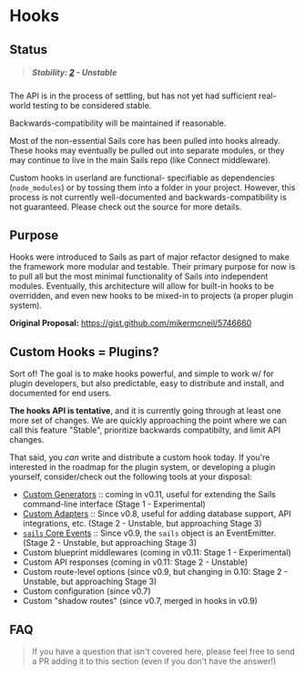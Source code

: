 # Hooks

## Status

> ##### Stability: [2](http://nodejs.org/api/documentation.html#documentation_stability_index) - Unstable

The API is in the process of settling, but has not yet had sufficient real-world testing to be considered stable.  

Backwards-compatibility will be maintained if reasonable.

Most of the non-essential Sails core has been pulled into hooks already.
These hooks may eventually be pulled out into separate modules, or they may continue to live in the main Sails repo (like Connect middleware).

Custom hooks in userland are functional- specifiable as dependencies (`node_modules`) or by tossing them into a folder in your project.  However, this process is not currently well-documented and backwards-compatibility is not guaranteed.  Please check out the source for more details.


## Purpose

Hooks were introduced to Sails as part of major refactor designed to make the framework more modular and testable.
Their primary purpose for now is to pull all but the most minimal functionality of Sails into independent modules.
Eventually, this architecture will allow for built-in hooks to be overridden, and even new hooks to be mixed-in to projects (a proper plugin system).

**Original Proposal:**
https://gist.github.com/mikermcneil/5746660



## Custom Hooks = Plugins?

Sort of! The goal is to make hooks powerful, and simple to work w/ for plugin developers, but also predictable, easy to distribute and install, and documented for end users.

**The hooks API is tentative**, and it is currently going through at least one more set of changes.  We are quickly approaching the point where we can call this feature "Stable", prioritize backwards compatibilty, and limit API changes.

That said, you _can_ write and distribute a custom hook today.  If you're interested in the roadmap for the plugin system, or developing a plugin yourself, consider/check out the following tools at your disposal:

+ [Custom Generators](https://github.com/balderdashy/sails/blob/v0.11/bin/generators/README.md) :: coming in v0.11, useful for extending the Sails command-line interface (Stage 1 - Experimental)
+ [Custom Adapters](https://github.com/balderdashy/sails-docs/blob/0.9/api.adapter-interface.md) :: Since v0.8, useful for adding database support, API integrations, etc. (Stage 2 - Unstable, but approaching Stage 3)
+ [`sails` Core Events](https://gist.github.com/mikermcneil/5898598) :: Since v0.9, the `sails` object is an EventEmitter. (Stage 2 - Unstable, but approaching Stage 3)
+ Custom blueprint middlewares (coming in v0.11: Stage 1 - Experimental)
+ Custom API responses (coming in v0.11: Stage 2 - Unstable)
+ Custom route-level options (since v0.9, but changing in 0.10: Stage 2 - Unstable, but approaching Stage 3)
+ Custom configuration (since v0.7)
+ Custom "shadow routes" (since v0.7, merged in hooks in v0.9)

## FAQ

> If you have a question that isn't covered here, please feel free to send a PR adding it to this section (even if you don't have the answer!)


<docmeta name="uniqueID" value="Hooks74998">
<docmeta name="displayName" value="Hooks">
<docmeta name="stabilityIndex" value="2">
